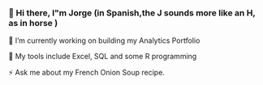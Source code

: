




###  👋 Hi there, I"m Jorge (in Spanish,the J sounds more like an H, as in horse )

🔭 I’m currently working on building my Analytics Portfolio

🌱 My tools include Excel, SQL and some R programming

⚡ Ask me about my French Onion Soup recipe. 




<!--

** add some more notes lie the example below**

If you'd like to see some examples of the interesting custom SQL I have written to get my data formatted properly in Tableau, you can do that here. If you're more interested in the Python scripts that I have written to clean, generate, and document data at my job, you can find that here.

If you'd like to leave GitHub and check out my Tableau skills, you can do so here.

My Blog is a good place to get to know my story.

-->

<!--
**Jorgea2307/Jorgea2307** is a ✨ _special_ ✨ repository because its `README.md` (this file) appears on your GitHub profile.

Here are some ideas to get you started:

- 🔭 I’m currently working on ...
- 🌱 I’m currently learning ...
- 👯 I’m looking to collaborate on ...
- 🤔 I’m looking for help with ...
- 💬 Ask me about ...
- 📫 How to reach me: ...
- 😄 Pronouns: ...
- ⚡ Fun fact: ...
-->
